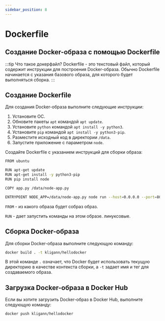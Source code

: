```yaml
---
sidebar_position: 8
---
```


# Dockerfile

## Создание Docker-образа с помощью Dockerfile
:::tip Что такое докерфайл?
Dockerfile - это текстовый файл, который содержит инструкции для построения Docker-образа. Обычно Dockerfile начинается с указания базового образа, для которого будет выполняться сборка.
:::

## Создание Dockerfile

Для создания Docker-образа выполните следующие инструкции:

1. Установите ОС.
2. Обновите пакеты `apt` командой `apt update`.
3. Установите `python` командой `apt install -y python3`.
4. Установите `pip` командой `apt install -y python3-pip`.
5. Разместите исходный код в директории `/data`.
6. Запустите приложение с параметром `node`.

Создайте Dockerfile с указанием инструкций для сборки образа:

```bash
FROM ubuntu

RUN apt-get update
RUN apt-get install -y python3-pip
RUN pip install node

COPY app.py /data/node-app.py

ENTRYPOINT NODE_APP=/data/node-app.py node run --host=0.0.0.0 --port=8080
```

`FROM` - из какого образа будет собраз образ.

`RUN` - дает запустить команды на этом образе. линуксовые.

## Сборка Docker-образа

Для сборки Docker-образа выполните следующую команду:

```bash
docker build . -t kligann/hellodocker
```

В этой команде `.` означает, что Docker будет использовать текущую директорию в качестве контекста сборки, а `-t` задает имя и тег для создаваемого образа.

## Загрузка Docker-образа в Docker Hub

Если вы хотите загрузить Docker-образ в Docker Hub, выполните следующую команду:

```bash
docker push kligann/hellodocker
```